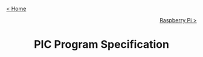 [< Home](../README.md)

[<p style="text-align:right">Raspberry Pi ></p>](../RPI/)

<h1 style="font-weight: bold; text-align:center">PIC Program Specification</h1>
